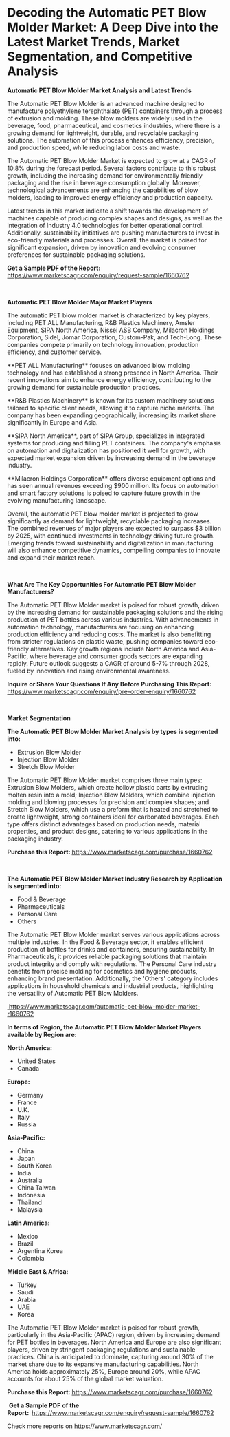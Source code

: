 <p><h1>Decoding the Automatic PET Blow Molder Market: A Deep Dive into the Latest Market Trends, Market Segmentation, and Competitive Analysis</h1></p><p><strong>Automatic PET Blow Molder Market Analysis and Latest Trends</strong></p>
<p><p>The Automatic PET Blow Molder is an advanced machine designed to manufacture polyethylene terephthalate (PET) containers through a process of extrusion and molding. These blow molders are widely used in the beverage, food, pharmaceutical, and cosmetics industries, where there is a growing demand for lightweight, durable, and recyclable packaging solutions. The automation of this process enhances efficiency, precision, and production speed, while reducing labor costs and waste.</p><p>The Automatic PET Blow Molder Market is expected to grow at a CAGR of 10.8% during the forecast period. Several factors contribute to this robust growth, including the increasing demand for environmentally friendly packaging and the rise in beverage consumption globally. Moreover, technological advancements are enhancing the capabilities of blow molders, leading to improved energy efficiency and production capacity.</p><p>Latest trends in this market indicate a shift towards the development of machines capable of producing complex shapes and designs, as well as the integration of Industry 4.0 technologies for better operational control. Additionally, sustainability initiatives are pushing manufacturers to invest in eco-friendly materials and processes. Overall, the market is poised for significant expansion, driven by innovation and evolving consumer preferences for sustainable packaging solutions.</p></p>
<p><strong>Get a Sample PDF of the Report:&nbsp;</strong> <a href="https://www.marketscagr.com/enquiry/request-sample/1660762?utm_campaign=1848&utm_medium=2&utm_source=Github&utm_content=ia&utm_term=17012025&utm_id=automatic-pet-blow-molder">https://www.marketscagr.com/enquiry/request-sample/1660762</a></p>
<p>&nbsp;</p>
<p><strong>Automatic PET Blow Molder Major Market Players</strong></p>
<p><p>The automatic PET blow molder market is characterized by key players, including PET ALL Manufacturing, R&B Plastics Machinery, Amsler Equipment, SIPA North America, Nissei ASB Company, Milacron Holdings Corporation, Sidel, Jomar Corporation, Custom-Pak, and Tech-Long. These companies compete primarily on technology innovation, production efficiency, and customer service.</p><p>**PET ALL Manufacturing** focuses on advanced blow molding technology and has established a strong presence in North America. Their recent innovations aim to enhance energy efficiency, contributing to the growing demand for sustainable production practices. </p><p>**R&B Plastics Machinery** is known for its custom machinery solutions tailored to specific client needs, allowing it to capture niche markets. The company has been expanding geographically, increasing its market share significantly in Europe and Asia.</p><p>**SIPA North America**, part of SIPA Group, specializes in integrated systems for producing and filling PET containers. The company's emphasis on automation and digitalization has positioned it well for growth, with expected market expansion driven by increasing demand in the beverage industry.</p><p>**Milacron Holdings Corporation** offers diverse equipment options and has seen annual revenues exceeding $900 million. Its focus on automation and smart factory solutions is poised to capture future growth in the evolving manufacturing landscape.</p><p>Overall, the automatic PET blow molder market is projected to grow significantly as demand for lightweight, recyclable packaging increases. The combined revenues of major players are expected to surpass $3 billion by 2025, with continued investments in technology driving future growth. Emerging trends toward sustainability and digitalization in manufacturing will also enhance competitive dynamics, compelling companies to innovate and expand their market reach.</p></p>
<p>&nbsp;</p>
<p><strong>What Are The Key Opportunities For Automatic PET Blow Molder Manufacturers?</strong></p>
<p><p>The Automatic PET Blow Molder market is poised for robust growth, driven by the increasing demand for sustainable packaging solutions and the rising production of PET bottles across various industries. With advancements in automation technology, manufacturers are focusing on enhancing production efficiency and reducing costs. The market is also benefitting from stricter regulations on plastic waste, pushing companies toward eco-friendly alternatives. Key growth regions include North America and Asia-Pacific, where beverage and consumer goods sectors are expanding rapidly. Future outlook suggests a CAGR of around 5-7% through 2028, fueled by innovation and rising environmental awareness.</p></p>
<p><strong>Inquire or Share Your Questions If Any Before Purchasing This Report:</strong> <a href="https://www.marketscagr.com/enquiry/pre-order-enquiry/1660762?utm_campaign=1848&utm_medium=2&utm_source=Github&utm_content=ia&utm_term=17012025&utm_id=automatic-pet-blow-molder">https://www.marketscagr.com/enquiry/pre-order-enquiry/1660762</a></p>
<p>&nbsp;</p>
<p><strong>Market Segmentation</strong></p>
<p><strong>The Automatic PET Blow Molder Market Analysis by types is segmented into:</strong></p>
<p><ul><li>Extrusion Blow Molder</li><li>Injection Blow Molder</li><li>Stretch Blow Molder</li></ul></p>
<p><p>The Automatic PET Blow Molder market comprises three main types: Extrusion Blow Molders, which create hollow plastic parts by extruding molten resin into a mold; Injection Blow Molders, which combine injection molding and blowing processes for precision and complex shapes; and Stretch Blow Molders, which use a preform that is heated and stretched to create lightweight, strong containers ideal for carbonated beverages. Each type offers distinct advantages based on production needs, material properties, and product designs, catering to various applications in the packaging industry.</p></p>
<p><strong>Purchase this Report:&nbsp;</strong><a href="https://www.marketscagr.com/purchase/1660762?utm_campaign=1848&utm_medium=2&utm_source=Github&utm_content=ia&utm_term=17012025&utm_id=automatic-pet-blow-molder">https://www.marketscagr.com/purchase/1660762</a></p>
<p>&nbsp;</p>
<p><strong>The Automatic PET Blow Molder Market Industry Research by Application is segmented into:</strong></p>
<p><ul><li>Food & Beverage</li><li>Pharmaceuticals</li><li>Personal Care</li><li>Others</li></ul></p>
<p><p>The Automatic PET Blow Molder market serves various applications across multiple industries. In the Food & Beverage sector, it enables efficient production of bottles for drinks and containers, ensuring sustainability. In Pharmaceuticals, it provides reliable packaging solutions that maintain product integrity and comply with regulations. The Personal Care industry benefits from precise molding for cosmetics and hygiene products, enhancing brand presentation. Additionally, the 'Others' category includes applications in household chemicals and industrial products, highlighting the versatility of Automatic PET Blow Molders.</p></p>
<p><a href="https://www.marketscagr.com/automatic-pet-blow-molder-market-r1660762?utm_campaign=1848&utm_medium=2&utm_source=Github&utm_content=ia&utm_term=17012025&utm_id=automatic-pet-blow-molder">&nbsp;https://www.marketscagr.com/automatic-pet-blow-molder-market-r1660762</a></p>
<p><strong>In terms of Region, the Automatic PET Blow Molder Market Players available by Region are:</strong></p>
<p>
    <p> <strong> North America: </strong>
        <ul>
            <li>United States</li>
            <li>Canada</li>
        </ul>
        </p> 
    <p> <strong> Europe: </strong>
        <ul>
            <li>Germany</li>
            <li>France</li>
            <li>U.K.</li>
            <li>Italy</li>
            <li>Russia</li>
        </ul>
        </p> 
    <p> <strong> Asia-Pacific: </strong>
        <ul>
            <li>China</li>
            <li>Japan</li>
            <li>South Korea</li>
            <li>India</li>
            <li>Australia</li>
            <li>China Taiwan</li>
            <li>Indonesia</li>
            <li>Thailand</li>
            <li>Malaysia</li>
        </ul>
        </p> 
    <p> <strong> Latin America: </strong>
        <ul>
            <li>Mexico</li>
            <li>Brazil</li>
            <li>Argentina Korea</li>
            <li>Colombia</li>
        </ul>
        </p> 
    <p> <strong> Middle East & Africa: </strong>
        <ul>
            <li>Turkey</li>
            <li>Saudi</li>
            <li>Arabia</li>
            <li>UAE</li>
            <li>Korea</li>
        </ul>
    </p>
    </p>
<p><p>The Automatic PET Blow Molder market is poised for robust growth, particularly in the Asia-Pacific (APAC) region, driven by increasing demand for PET bottles in beverages. North America and Europe are also significant players, driven by stringent packaging regulations and sustainable practices. China is anticipated to dominate, capturing around 30% of the market share due to its expansive manufacturing capabilities. North America holds approximately 25%, Europe around 20%, while APAC accounts for about 25% of the global market valuation.</p></p>
<p><strong>Purchase this Report: </strong><a href="https://www.marketscagr.com/purchase/1660762?utm_campaign=1848&utm_medium=2&utm_source=Github&utm_content=ia&utm_term=17012025&utm_id=automatic-pet-blow-molder">https://www.marketscagr.com/purchase/1660762</a></p>
<p>&nbsp;<strong>Get a Sample PDF of the Report:&nbsp;&nbsp;</strong><a href="https://www.marketscagr.com/enquiry/request-sample/1660762?utm_campaign=1848&utm_medium=2&utm_source=Github&utm_content=ia&utm_term=17012025&utm_id=automatic-pet-blow-molder">https://www.marketscagr.com/enquiry/request-sample/1660762</a></p>
<p><strong></strong></p>
<p>Check more reports on <a href="https://www.marketscagr.com/?utm_campaign=1848&utm_medium=2&utm_source=Github&utm_content=ia&utm_term=17012025&utm_id=automatic-pet-blow-molder">https://www.marketscagr.com/</a></p>